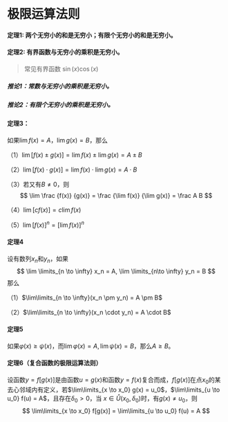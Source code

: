 # 极限运算法则

#### 定理1: 两个无穷小的和是无穷小；有限个无穷小的和是无穷小。
#### 定理2: 有界函数与无穷小的乘积是无穷小。

> 常见有界函数 $\sin(x) \cos(x)$

##### 推论1：常数与无穷小的乘积是无穷小。
##### 推论2：有限个无穷小的乘积是无穷小。

#### 定理3：

如果$\lim f(x) = A$，$\lim g(x) = B$，那么

（1）$\lim [f(x) \pm g(x)] = \lim f(x) \pm \lim g(x) = A \pm B$

（2）$\lim [f(x) \cdot g(x)] = \lim f(x) \cdot \lim g(x) = A \cdot B$

（3）若又有$B \ne 0$，则
$$
\lim \frac {f(x)} {g(x)} = \frac {\lim f(x)} {\lim g(x)} = \frac A B
$$

（4）$\lim [cf(x)] = c\lim f(x)$

（5）$\lim [f(x)] ^ n = [\lim f(x)] ^ n$

#### 定理4

设有数列${x_n}$和${y_n}$，如果
$$
\lim \limits_{n \to \infty} x_n = A, \lim \limits_{n\to \infty} y_n = B
$$
那么

（1）$\lim\limits_{n \to \infty}(x_n \pm y_n) = A \pm B$

（2）$\lim\limits_{n \to \infty}(x_n \cdot y_n) = A \cdot B$

#### 定理5

如果$\varphi(x) \ge \psi(x)$，而$\lim \varphi(x) = A, \lim \psi(x) = B$，那么$A \ge B$。

#### 定理6（复合函数的极限运算法则）

设函数$y = f[g(x)]$是由函数$u = g(x)$和函数$y = f(x)$复合而成，$f[g(x)]$在点$x_0$的某去心邻域内有定义，若$\lim\limits_{x \to x_0} g(x) = u_0$，$\lim\limits_{u \to u_0} f(u) = A$，且存在$\delta_0 > 0$，当 $x \in \mathring{U}(x_0, \delta_0)$时，有$g(x) \ne u_0$，则
$$
\lim\limits_{x \to x_0} f[g(x)] = \lim\limits_{u \to u_0} f(u) = A
$$
